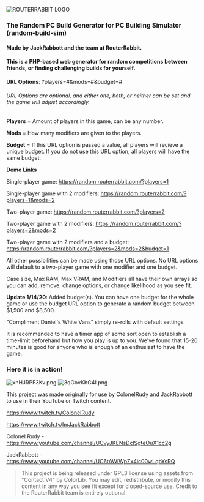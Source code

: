 ![ROUTERRABBIT LOGO](https://i.imgur.com/Yq6EX4X.png)
### The Random PC Build Generator for PC Building Simulator (random-build-sim)
#### Made by JackRabbott and the team at RouterRabbit.

#### This is a PHP-based web generator for random competitions between friends, or finding challenging builds for yourself.

**URL Options**: ?players=#&mods=#&budget=#
######  URL Options are optional, and either one, both, or neither can be set and the game will adjust accordingly.
**Players** = Amount of players in this game, can be any number.

**Mods** = How many modifiers are given to the players.

**Budget** = If this URL option is passed a value, all players will recieve a unique budget. If you do not use this URL option, all players will have the same budget.

**Demo Links**

Single-player game: https://random.routerrabbit.com/?players=1

Single-player game with 2 modifiers: https://random.routerrabbit.com/?players=1&mods=2

Two-player game: https://random.routerrabbit.com/?players=2

Two-player game with 2 modifiers: https://random.routerrabbit.com/?players=2&mods=2

Two-player game with 2 modifiers and a budget: https://random.routerrabbit.com/?players=2&mods=2&budget=1

All other possibilities can be made using those URL options. No URL options will default to a two-player game with one modifier and one budget.

    
Case size, Max RAM, Max VRAM, and Modifiers all have their own arrays so you can add, remove, change options, or change likelihood as you see fit. 


**Update 1/14/20**: Added budget(s). You can have one budget for the whole game or use the budget URL option to generate a random budget between $1,500 and $8,500.



"Compliment Daniel's White Vans" simply re-rolls with default settings.



It is recommended to have a timer app of some sort open to establish a time-limit beforehand but how you play is up to you. We've found that 15-20 minutes is good for anyone who is enough of an enthusiast to have the game.



### Here it is in action!
![xnHJRPF3Kv.png](https://i.imgur.com/PEbssTn.png)
![3qGovKbG4I.png](https://i.imgur.com/BZb52bN.png)


This project was made originally for use by ColonelRudy and JackRabbott to use in their YouTube or Twitch content.

https://www.twitch.tv/ColonelRudy 

https://www.twitch.tv/ImJackRabbott

Colonel Rudy - https://www.youtube.com/channel/UCvyJKENsDclSgteOuX1cc2g

JackRabbott - https://www.youtube.com/channel/UC6tAWIWpZx4ic00wLqbYsRQ



>This project is being released under GPL3 license using assets from "Contact V4" by ColorLib. You may edit, redistribute, or modify this content in any way you see fit except for closed-source use. Credit to the RouterRabbit team is entirely optional. 
